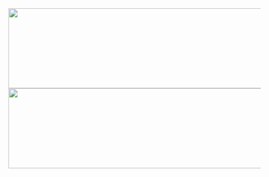  <div>
  <a href="https://github.com/jppaivasilva">
  <img aligh="center" width="800" height="160" src="https://github-readme-stats.vercel.app/api?username=jppaivasilva&show_icons=true&theme=dark&include_all_commits=true&count_private=true"/>
</div>
  
<div> 
 
<a href="https://github.com/jppaivasilva">
<img aligh="center" width="800" height="160"  src="https://github-readme-stats.vercel.app/api/top-langs/?username=jppaivasilva&layout=compact&langs_count=7&theme=dark"/>
  
</div>
